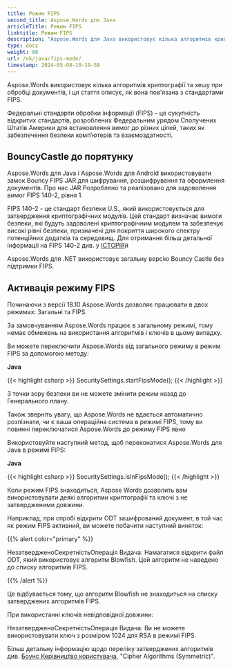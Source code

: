 ```yaml
---
title: Режим FIPS
second_title: Aspose.Words для Java
articleTitle: Режим FIPS
linktitle: Режим FIPS
description: "Aspose.Words для Java використовує кілька алгоритмів криптографії та хешу при обробці документів для дотримання стандартів FIPS."
type: docs
weight: 80
url: /uk/java/fips-mode/
timestamp: 2024-05-08-10-19-58
---
```


Aspose.Words використовує кілька алгоритмів криптографії та хешу при обробці документів, і ця стаття описує, як вона пов'язана з стандартами FIPS.

Федеральні стандарти обробки інформації (FIPS) – це сукупність відкритих стандартів, розроблених Федеральним урядом Сполучених Штатів Америки для встановлення вимог до різних цілей, таких як забезпечення безпеки комп’ютерів та взаємоздатності.

## BouncyCastle до порятунку

Aspose.Words для Java і Aspose.Words для Android використовувати замок Bouncy FIPS JAR для шифрування, розшифрування та оформлення документів. Про нас JAR Розроблено та реалізовано для задоволення вимог FIPS 140-2, рівня 1.

FIPS 140-2 - це стандарт безпеки U.S., який використовується для затвердження криптографічних модулів. Цей стандарт визначає вимоги безпеки, які будуть задоволені криптографічним модулем та забезпечує високі рівні безпеки, призначені для покриття широкого спектру потенційних додатків та середовищ. Для отримання більш детальної інформації на FIPS 140-2 див. у [ІСТОРІЯ](https://www.nist.gov/publications/security-requirements-cryptographic-modules-includes-change-notices-1232002?pub_id=902003)й

Aspose.Words для .NET використовує загальну версію Bouncy Castle без підтримки FIPS.

## Активація режиму FIPS

Починаючи з версії 18.10 Aspose.Words дозволяє працювати в двох режимах: Загальні та FIPS.

За замовчуванням Aspose.Words працює в загальному режимі, тому немає обмежень на використання алгоритмів і ключів в цьому випадку.

Ви можете переключити Aspose.Words від загального режиму в режим FIPS за допомогою методу:

**Java**

{{< highlight csharp >}}
SecuritySettings.startFipsMode();
{{< /highlight >}}

З точки зору безпеки ви не можете змінити режим назад до Генерального плану.

Також зверніть увагу, що Aspose.Words не вдається автоматично розпізнати, чи є ваша операційна система в режимі FIPS, тому ви повинні переключатися Aspose.Words до режиму FIPS явно

Використовуйте наступний метод, щоб переконатися Aspose.Words для Java в режимі FIPS:

**Java**

{{< highlight csharp >}}
SecuritySettings.isInFipsMode();
{{< /highlight >}}

Коли режим FIPS знаходиться, Aspose Words дозволить вам використовувати деякі алгоритми криптографії та ключі з не затвердженими довжини.

Наприклад, при спробі відкрити ODT зашифрований документ, в той час як режим FIPS активний, ви можете побачити наступний виняток:

{{% alert color="primary" %}}

НезатвердженоСекретністьОперація Видача: Намагатися відкрити файл ODT, який використовує алгоритм Blowfish. Цей алгоритм не наведено до списку алгоритмів FIPS.

{{% /alert %}}

Це відбувається тому, що алгоритм Blowfish не знаходиться на списку затверджених алгоритмів FIPS.

При використанні ключів невідповідної довжини:

НезатвердженоСекретністьОперація Видача: Ви не можете використовувати ключ з розміром 1024 для RSA в режимі FIPS.

Більш детальну інформацію щодо переліку затверджених алгоритмів див. [Боунс Керівництво користувача](https://downloads.bouncycastle.org/fips-java/docs/BC-FJA-UserGuide-1.0.1.pdf), "Cipher Algorithms (Symmetric)".


